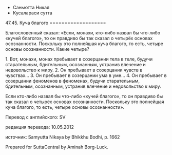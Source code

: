 









* Саньютта Никая
* Кусалараси сутта


47\.45\. Куча благого
\=\=\=\=\=\=\=\=\=\=\=\=\=\=\=\=\=\=\=



Благословенный сказал: «Если, монахи, кто\-либо назвал бы что\-либо «кучей благого», то он правдиво бы так сказал о четырёх основах осознанности\. Поскольку это полнейшая куча благого, то есть, четыре основы осознанности\. Какие четыре?


1\. Вот, монахи, монах пребывает в созерцании тела в теле, будучи старательным, бдительным, осознанным, устранив влечение и недовольство к миру\.
2\. Он пребывает в созерцании чувств в чувствах…
3\. Он пребывает в созерцании ума в уме…
4\. Он пребывает в созерцании феноменов в феноменах, будучи старательным, бдительным, осознанным, устранив влечение и недовольство к миру\.


Если кто\-либо назвал бы что\-либо «кучей благого», то он правдиво бы так сказал о четырёх основах осознанности\. Поскольку это полнейшая куча благого, то есть, четыре основы осознанности»\.



Перевод с английского: SV


редакция перевода: 10\.05\.2012


источник: Samyutta Nikaya by Bhikkhu Bodhi, p\. 1662


Prepared for SuttaCentral by Aminah Borg\-Luck\.






